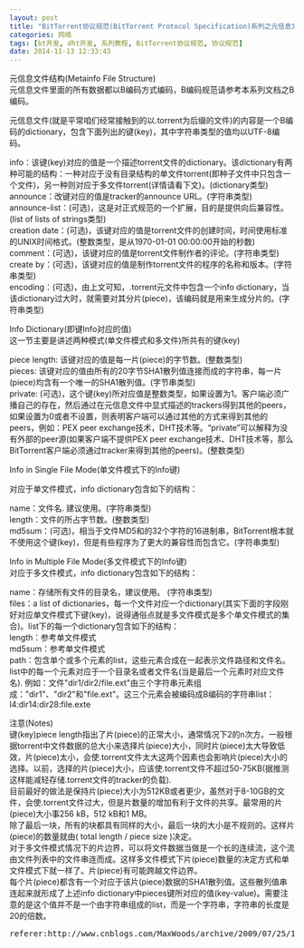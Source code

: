 ```yaml
---
layout: post
title: "BitTorrent协议规范(BitTorrent Protocol Specification)系列之元信息文件结构(Metainfo File Structure)-第二部分"
categories: 网络
tags: [bt开发, dht开发, 系列教程, BitTorrent协议规范, 协议规范]
date: 2014-11-13 12:33:43
---
```


<p>元信息文件结构(Metainfo File Structure)<br />元信息文件里面的所有数据都以B编码方式编码，B编码规范请参考本系列文档之B编码。</p>
<p>元信息文件(就是平常咱们经常接触到的以.torrent为后缀的文件)的内容是一个B编码的dictionary，包含下面列出的键(key)，其中字符串类型的值均以UTF-8编码。</p>
<p>info：该键(key)对应的值是一个描述torrent文件的dictionary。该dictionary有两种可能的结构：一种对应于没有目录结构的单文件torrent(即种子文件中只包含一个文件)，另一种则对应于多文件torrent(详情请看下文)。(dictionary类型) <br />announce：改键对应的值是tracker的announce URL。(字符串类型) <br />announce-list：(可选)，这是对正式规范的一个扩展，目的是提供向后兼容性。(list of lists of strings类型) <br />creation date：(可选)，该键对应的值是torrent文件的创建时间，时间使用标准的UNIX时间格式。(整数类型，是从1970-01-01 00:00:00开始的秒数)&nbsp; <br />comment：(可选)，该键对应的值是torrent文件制作者的评论。(字符串类型) <br />create by：(可选)，该键对应的值是制作torrent文件的程序的名称和版本。(字符串类型) <br />encoding：(可选)，由上文可知，.torrent元文件中包含一个info dictionary，当该dictionary过大时，就需要对其分片(piece)，该编码就是用来生成分片的。(字符串类型) </p>
<p>Info Dictionary(即键Info对应的值) <br />这一节主要是讲述两种模式(单文件模式和多文件)所共有的键(key)</p>
<p>piece length: 该键对应的值是每一片(piece)的字节数。(整数类型) <br />pieces: 该键对应的值由所有的20字节SHA1散列值连接而成的字符串，每一片(piece)均含有一个唯一的SHA1散列值。(字节串类型) <br />private: (可选)，这个键(key)所对应值是整数类型，如果设置为1。客户端必须广播自己的存在，然后通过在元信息文件中显式描述的trackers得到其他的peers，如果设置为0或者不设置，则表明客户端可以通过其他的方式来得到其他的peers，例如：PEX peer exchange技术，DHT技术等。&#8220;private&#8221;可以解释为没有外部的peer源(如果客户端不提供PEX peer exchange技术、DHT技术等，那么BitTorrent客户端必须通过tracker来得到其他的peers)。(整数类型)</p>
<p>Info in Single File Mode(单文件模式下的Info键)</p>
<p>对应于单文件模式，info dictionary包含如下的结构：</p>
<p>name：文件名. 建议使用。(字符串类型) <br />length：文件的所占字节数。(整数类型) <br />md5sum：(可选)，相当于文件MD5和的32个字符的16进制串，BitTorrent根本就不使用这个键(key)，但是有些程序为了更大的兼容性而包含它。(字符串类型)</p>
<p>Info in Multiple File Mode(多文件模式下的Info键)<br />对应于多文件模式，info dictionary包含如下的结构：</p>
<p>name：存储所有文件的目录名，建议使用。 (字符串类型) <br />files：a list of dictionaries，每一个文件对应一个dictionary(其实下面的字段刚好对应单文件模式下键(key)，说得通俗点就是多文件模式是多个单文件模式的集合)。list下的每一个dictionary包含如下的结构： <br />length：参考单文件模式 <br />md5sum：参考单文件模式 <br />path：包含单个或多个元素的list，这些元素合成在一起表示文件路径和文件名。list中的每一个元素对应于一个目录名或者文件名(当是最后一个元素时对应文件名). 例如：文件"dir1/dir2/file.ext"由三个字符串元素组成："dir1"、"dir2"和"file.ext"。这三个元素会被编码成B编码的字符串list：l4:dir14:dir28:file.exte </p>
<p>注意(Notes)<br />键(key)piece length指出了片(piece)的正常大小，通常情况下2的n次方。一般根据torrent中文件数据的总大小来选择片(piece)大小，同时片(piece)太大导致低效，片(piece)太小，会使.torrent文件太大这两个因素也会影响片(piece)大小的选择。以前，选择的片(piece)大小，应该使.torrent文件不超过50-75KB(据推测这样能减轻存储.torrent文件的tracker的负载). <br />目前最好的做法是保持片(piece)大小为512KB或者更少，虽然对于8-10GB的文件，会使.torrent文件过大，但是片数量的增加有利于文件的共享。最常用的片(piece)大小事256 kB，512 kB和1 MB。 <br />除了最后一块，所有的块都具有同样的大小，最后一块的大小是不规则的。这样片(piece)的数量就由( total length / piece size )决定。 <br />对于多文件模式情况下的片边界，可以将文件数据当做是一个长的连续流，这个流由文件列表中的文件串连而成。这样多文件模式下片(piece)数量的决定方式和单文件模式下就一样了。片(piece)有可能跨越文件边界。 <br />每个片(piece)都含有一个对应于该片(piece)数据的SHA1散列值。这些散列值串连起来就形成了上述info dictionary中pieces键所对应的值(key-value)。需要注意的是这个值并不是一个由字符串组成的list，而是一个字符串，字符串的长度是20的倍数。</p>



<pre>
referer:http://www.cnblogs.com/MaxWoods/archive/2009/07/25/1530849.html
</pre>
